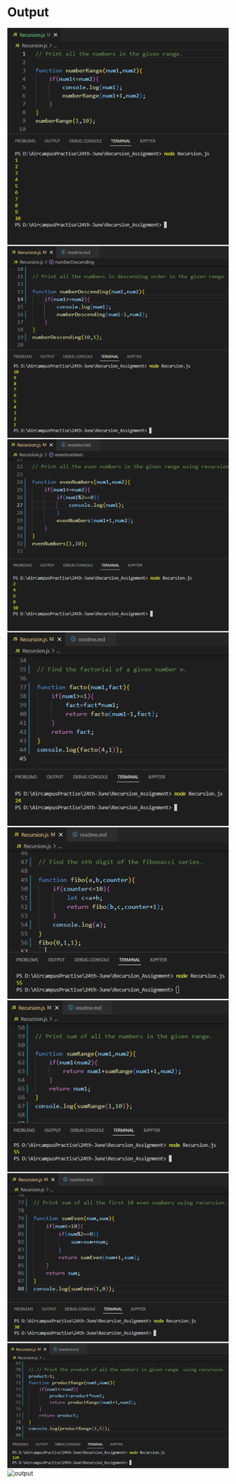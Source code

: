 <h1>Output</h1>
<img src="qst1.png" alt="output">
<img src="qst2.png" alt="output">
<img src="qst3.png" alt="output">
<img src="qst4.png" alt="output">
<img src="qst5.png" alt="output">
<img src="qst6.png" alt="output">
<img src="qst7.png" alt="output">
<img src="qst9.png" alt="output">
<img src="qst10.png" alt="output">

